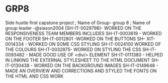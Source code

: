 # GRP8
Side hustle first capstone project ; Name of Group- group 8 ; Name of group leader -@siason2004  [SH-IT-0029798]- WORKED ON THE RESPONSIVENESS  TEAM MEMBERS INCLUDES  SH-IT-0003619 - WORKED ON THE FOOTER   SH-IT-0012801 -WORKED ON THE BUTTONS SH- XIT-0014334 - WORKED ON SOME CSS STYLING SH-IT-0024100 WORKED OF THE COLOURS SH-IT-0032875- WORKED ON STYLING THE CSS SH-IT-0093482 - MADE GOOD USE OF &lt;div/>  ELEMENT SH-IT-0111380 - HELPED IN LINKING THE EXTERNAL STYLESHEET TO THE HTML DOCUMENT SH-IT-0130438 - WORKED ON THE BACKGROUND IMAGES SH-IT-0149648   - MADE AN OVERVIEW AND CORRECTIONS AND STYLED THE FONTS ON THE HTML AND CSS WORK   
